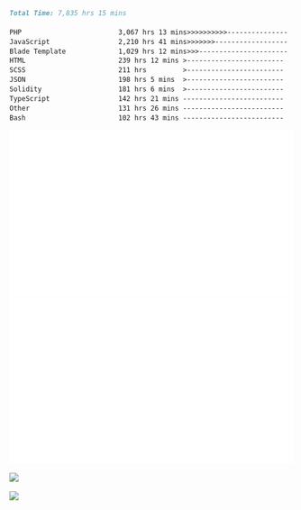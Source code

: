 <!--START_SECTION:waka-->

```markdown
Total Time: 7,835 hrs 15 mins

PHP                        3,067 hrs 13 mins>>>>>>>>>>---------------   38.50 %
JavaScript                 2,210 hrs 41 mins>>>>>>>------------------   27.75 %
Blade Template             1,029 hrs 12 mins>>>----------------------   12.92 %
HTML                       239 hrs 12 mins >------------------------   03.00 %
SCSS                       211 hrs         >------------------------   02.65 %
JSON                       198 hrs 5 mins  >------------------------   02.49 %
Solidity                   181 hrs 6 mins  >------------------------   02.27 %
TypeScript                 142 hrs 21 mins -------------------------   01.79 %
Other                      131 hrs 26 mins -------------------------   01.65 %
Bash                       102 hrs 43 mins -------------------------   01.29 %
```

<!--END_SECTION:waka-->

![](https://raw.githubusercontent.com/DrMaxis/github-stats-transparent/output/generated/overview.svg)
![](https://raw.githubusercontent.com/DrMaxis/github-stats-transparent/output/generated/languages.svg)

![](https://git-readme-stats-drmaxis-projects.vercel.app/api?username=drmaxis&show_icons=true&theme=outrun&count_private=true&show=reviews,discussions_started,discussions_answered,prs_merged,prs_merged_percentage&custom_title=2024%20Github%20Rank)
 
<a href="https://count.getloli.com/"><img src="https://count.getloli.com/get/@:maxis-the-alchemist?theme=rule34"></a>
<!-- https://count.getloli.com/get/@alchemist?theme=rule34 -->
<br>
